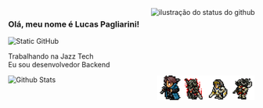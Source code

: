 <img align='right' src="https://github-readme-stats.vercel.app/api?username=LucasPagli&show_icons=true&title_color=bb0a21&text_color=D41B34&icon_color=bb0a21&bg_color=121212&cache_seconds=2300" alt="ilustração do status do github">

### Olá, meu nome é Lucas Pagliarini!

<img src="https://img.shields.io/static/v1?label=Overview&message=LucasPagliarini&color=f8efd4&style=for-the-badge&logo=GitHub" alt="Static GitHub">

<p>Trabalhando na Jazz Tech<br/> Eu sou desenvolvedor Backend</p>

<img align="left" src="https://github-readme-stats.vercel.app/api/top-langs/?username=LucasPagli&theme=dark&hide_border=false&include_all_commits=true&count_private=true&layout=compact" alt="Github Stats">

<img src="100_pixel.png" alt="WAR" min-width="50px" max-width="50px" width="50px" align="right">
<img src="101_pixel.png" alt="WAR" min-width="50px" max-width="50px" width="50px" align="right">
<img src="102_pixel.png" alt="WAR" min-width="50px" max-width="50px" width="50px" align="right">
<img src="103_pixel.png" alt="WAR" min-width="50px" max-width="50px" width="50px" align="right">